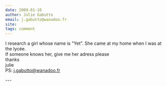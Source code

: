 ```yaml
---
date: 2009-01-16
author: Julie Gabutto
email: j.gabutto@wanadoo.fr
site: 
tags: comment
---
```


<p>I research a girl whose name is &quot;Yet&quot;. She came at my home when I was at the lycée.<br />
If someone knows her, give me her adress please<br />
thanks<br />
julie<br />
PS: <a href="mailto:j.gabutto@wanadoo.fr">j.gabutto@wanadoo.fr</a><br />
</p>
---